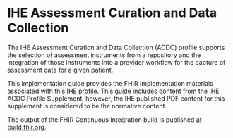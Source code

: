 IHE Assessment Curation and Data Collection 
===========================================

The IHE Assessment Curation and Data Collection (ACDC) profile supports the selection
of assessment instruments from a repository and the integration of those instruments
into a provider workflow for the capture of assessment data for a given patient.

This implementation guide provides the FHIR Implementation materials associated with
this IHE profile.  This guide includes content from the IHE ACDC Profile Supplement,
however, the IHE published PDF content for this supplement is considered to be the
normative content.

The output of the FHIR Continuous Integration build is published [at build.fhir.org](http://build.fhir.org/ig/IHE/ACDC/branches/master/index.html). 
